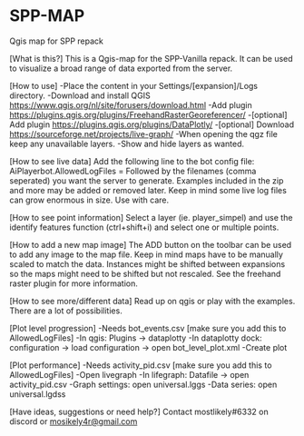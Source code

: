 # SPP-MAP
 Qgis map for SPP repack

[What is this?]
This is a Qgis-map for the SPP-Vanilla repack. It can be used to visualize a broad range of data exported from the server.

[How to use]
-Place the content in your Settings/[expansion]/Logs directory.
-Download and install QGIS https://www.qgis.org/nl/site/forusers/download.html
-Add plugin https://plugins.qgis.org/plugins/FreehandRasterGeoreferencer/
-[optional] Add plugin https://plugins.qgis.org/plugins/DataPlotly/
-[optional] Download https://sourceforge.net/projects/live-graph/
-When opening the qgz file keep any unavailable layers.
-Show and hide layers as wanted.

[How to see live data]
Add the following line to the bot config file:
AiPlayerbot.AllowedLogFiles =
Followed by the filenames (comma seperated) you want the server to generate. 
Examples included in the zip and more may be added or removed later.
Keep in mind some live log files can grow enormous in size. Use with care.

[How to see point information]
Select a layer (ie. player_simpel) and use the identify features function (ctrl+shift+i) and select one or multiple points.

[How to add a new map image]
The ADD button on the toolbar can be used to add any image to the map file. Keep in mind maps have to be manually scaled to match the data. Instances might be shifted between expansions so the maps might need to be shifted but not rescaled. See the freehand raster plugin for more information.

[How to see more/different data]
Read up on qgis or play with the examples. There are a lot of possibilities.

[Plot level progression]
-Needs bot_events.csv [make sure you add this to AllowedLogFiles]
-In qgis: Plugins -> dataplotty
-In dataplotty dock: configuration -> load configuration -> open bot_level_plot.xml
-Create plot

[Plot performance]
-Needs activity_pid.csv [make sure you add this to AllowedLogFiles]
-Open livegraph
-In lifegraph: Datafile -> open activity_pid.csv 
-Graph settings: open universal.lggs
-Data series: open universal.lgdss

[Have ideas, suggestions or need help?]
Contact mostlikely#6332 on discord or mosikely4r@gmail.com
